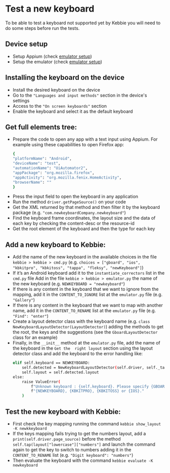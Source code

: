 # Test a new keyboard

To be able to test a keyboard not supported yet by Kebbie you will need to do some steps before run the tests.

## Device setup

* Setup Appium (check [emulator setup](/emu_setup.md))
* Setup the emulator (check [emulator setup](/emu_setup.md#))

## Installing the keyboard on the device
* Install the desired keyboard on the device
* Go to the ```"Languages and input methods"``` section in the device's settings
* Access to the ```"On screen keyboards"``` section
* Enable the keyboard and select it as the default keyboard

## Get full elements tree:

* Prepare the code to open any app with a text input using Appium.
    For example using these capabilities to open Firefox 
    app:
    ```bash
    {
    "platformName": "Android",
    "deviceName": "test",
    "automationName": "UiAutomator2",
    "appPackage": "org.mozilla.firefox",
    "appActivity": "org.mozilla.fenix.HomeActivity",
    "browserName": ""
    }
    ```
* Press the input field to open the keyboard in any application
* Run the method ```driver.getPageSource()``` on your code
* Get the XML returned by that method and then filter it by the keyboard package (e.g. ```"com.newkeyboardCompany.newkeyboard"```)
* Find the keyboard frame coordinates, the layout size and the data of each key by checking the content-desc or the resource-id
* Get the root element of the keyboard and then the type for each key


## Add a new keyboard to Kebbie:
* Add the name of the new keyboard in the available choices in the file ```kebbie > kebbie > cmd.py``` (e.g. 
  ```choices = ["gboard", "ios", "kbkitpro", "kbkitoss", "tappa", "fleksy", "newKeyboard"]```)
* If it’s an Android keyboard add it to the ```instantiate_correctors``` list in the ```cmd.py``` file
Add in the file ```kebbie > kebbie > emulator.py``` the name of the new keyboard (e.g. ```NEWKEYBOARD = "newkeyboard"```)
* If there is any content in the keyboard that we want to ignore from the mapping, add it in the ```CONTENT_TO_IGNORE``` list at the ```emulator.py``` file (e.g. ```"Gallery"```)
* If there is any content in the keyboard that we want to map with another name, add it in the ```CONTENT_TO_RENAME``` list at the ```emulator.py``` file (e.g. ```"Find": "enter"```)
* Create a layout detector class with the keyboard name (e.g. ```class NewKeyboardLayoutDetector(LayoutDetector)```)
  adding the methods to get the root, the keys and the suggestions (see the ```GboardLayoutDetector``` class for an example)
* Finally, in the ```__init__``` method at the ```emulator.py``` file, add the name of the keyboard in the ```Get the 
right layout``` section using the layout detector class and add the keyboard to the error handling like:
    ```bash
    elif self.keyboard == NEWKEYBOARD:
        self.detected = NewKeyboardLayoutDetector(self.driver, self._tap)
        self.layout = self.detected.layout
    else:
        raise ValueError(
            f"Unknown keyboard : {self.keyboard}. Please specify {GBOARD}, {TAPPA}, {FLEKSY}, "
            f"{NEWKEYBOARD}, {KBKITPRO}, {KBKITOSS} or {IOS}."
        )
    ```

## Test the new keyboard with Kebbie:
* First check the key mapping running the command ```kebbie show_layout -K newkkeyboard```
* If the keys mapping fails trying to get the numbers layout, add a ```print(self.driver.page_source)``` before the 
method ```self.tap(layout["lowercase"]["numbers"]``` and launch the command again to get the key to switch to numbers adding it in the ```CONTENT_TO_RENAME``` list (e.g. ```"Digit keyboard": "numbers"```)
* Then evaluate the keyboard with the command ```kebbie evaluate -K newkeyboard```